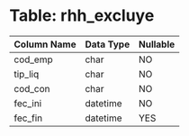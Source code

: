 # Table: rhh_excluye

| Column Name | Data Type | Nullable |
|-------------|-----------|----------|
| cod_emp | char | NO |
| tip_liq | char | NO |
| cod_con | char | NO |
| fec_ini | datetime | NO |
| fec_fin | datetime | YES |

